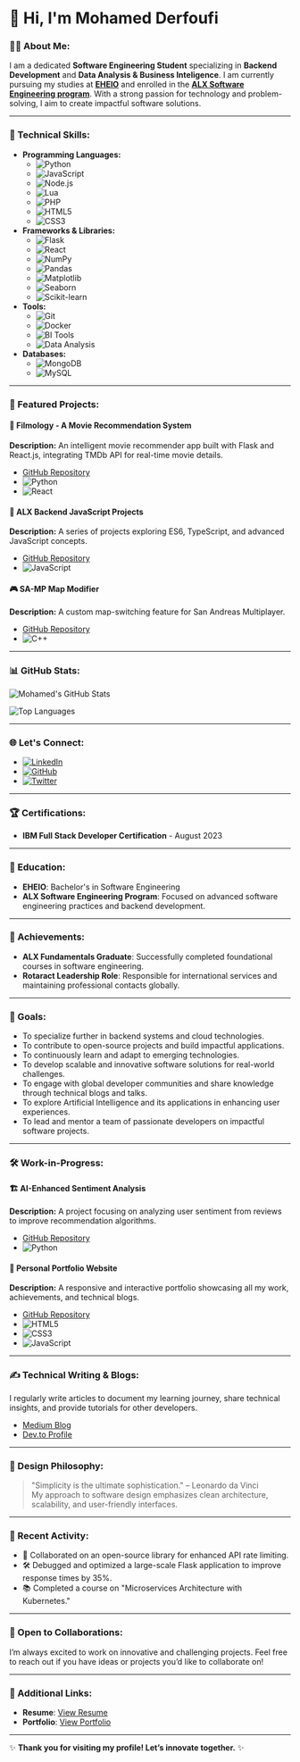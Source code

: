 # 👋 Hi, I'm Mohamed Derfoufi

### 👨‍💻 About Me:
I am a dedicated **Software Engineering Student** specializing in **Backend Development** and **Data Analysis & Business Inteligence**. I am currently pursuing my studies at **[EHEIO](https://ehei.ma/)** and enrolled in the **[ALX Software Engineering program](https://www.alxafrica.com/)**. With a strong passion for technology and problem-solving, I aim to create impactful software solutions.

---

### 🚀 Technical Skills:
- **Programming Languages:**
  - ![Python](https://img.shields.io/badge/Python-3776AB?style=flat&logo=python&logoColor=white)
  - ![JavaScript](https://img.shields.io/badge/JavaScript-F7DF1E?style=flat&logo=javascript&logoColor=black)
  - ![Node.js](https://img.shields.io/badge/Node.js-339933?style=flat&logo=nodedotjs&logoColor=white)
  - ![Lua](https://img.shields.io/badge/Lua-2C2D72?style=flat&logo=lua&logoColor=white)
  - ![PHP](https://img.shields.io/badge/PHP-777BB4?style=flat&logo=php&logoColor=white)
  - ![HTML5](https://img.shields.io/badge/HTML5-E34F26?style=flat&logo=html5&logoColor=white)
  - ![CSS3](https://img.shields.io/badge/CSS3-1572B6?style=flat&logo=css3&logoColor=white)
- **Frameworks & Libraries:**
  - ![Flask](https://img.shields.io/badge/Flask-000000?style=flat&logo=flask&logoColor=white)
  - ![React](https://img.shields.io/badge/React-20232A?style=flat&logo=react&logoColor=61DAFB)
  - ![NumPy](https://img.shields.io/badge/NumPy-013243?style=flat&logo=numpy&logoColor=white)
  - ![Pandas](https://img.shields.io/badge/Pandas-150458?style=flat&logo=pandas&logoColor=white)
  - ![Matplotlib](https://img.shields.io/badge/Matplotlib-11557C?style=flat&logo=python&logoColor=white)
  - ![Seaborn](https://img.shields.io/badge/Seaborn-3776AB?style=flat&logo=python&logoColor=white)
  - ![Scikit-learn](https://img.shields.io/badge/Scikit--learn-F7931E?style=flat&logo=scikit-learn&logoColor=white)
- **Tools:**
  - ![Git](https://img.shields.io/badge/Git-F05032?style=flat&logo=git&logoColor=white)
  - ![Docker](https://img.shields.io/badge/Docker-2496ED?style=flat&logo=docker&logoColor=white)
  - ![BI Tools](https://img.shields.io/badge/BI%20Tools-0078D7?style=flat&logo=powerbi&logoColor=white)
  - ![Data Analysis](https://img.shields.io/badge/Data%20Analysis-4CAF50?style=flat&logo=jupyter&logoColor=white)
- **Databases:**
  - ![MongoDB](https://img.shields.io/badge/MongoDB-47A248?style=flat&logo=mongodb&logoColor=white)
  - ![MySQL](https://img.shields.io/badge/MySQL-4479A1?style=flat&logo=mysql&logoColor=white)

---

### 📂 Featured Projects:
#### 🌟 Filmology - A Movie Recommendation System
**Description:** An intelligent movie recommender app built with Flask and React.js, integrating TMDb API for real-time movie details.
- [GitHub Repository](https://github.com/Alogyn/Filmology)
- ![Python](https://img.shields.io/badge/Python-3776AB?style=flat&logo=python&logoColor=white)
- ![React](https://img.shields.io/badge/React-20232A?style=flat&logo=react&logoColor=61DAFB)

#### 🔗 ALX Backend JavaScript Projects
**Description:** A series of projects exploring ES6, TypeScript, and advanced JavaScript concepts.
- [GitHub Repository](https://github.com/Alogyn/alx-backend-javascript)
- ![JavaScript](https://img.shields.io/badge/JavaScript-F7DF1E?style=flat&logo=javascript&logoColor=black)

#### 🎮 SA-MP Map Modifier
**Description:** A custom map-switching feature for San Andreas Multiplayer.
- [GitHub Repository](https://github.com/Alogyn/samp-map-modifier)
- ![C++](https://img.shields.io/badge/C++-00599C?style=flat&logo=c%2B%2B&logoColor=white)

---

### 📊 GitHub Stats:
![Mohamed's GitHub Stats](https://github-readme-stats.vercel.app/api?username=Alogyn&show_icons=true&theme=radical)

![Top Languages](https://github-readme-stats.vercel.app/api/top-langs/?username=Alogyn&layout=compact&theme=radical)

---

### 🌐 Let's Connect:
- [![LinkedIn](https://img.shields.io/badge/LinkedIn-0077B5?style=flat&logo=linkedin&logoColor=white)](https://linkedin.com/in/mohamed-derfoufi)
- [![GitHub](https://img.shields.io/badge/GitHub-181717?style=flat&logo=github&logoColor=white)](https://github.com/Alogyn)
- [![Twitter](https://img.shields.io/badge/Twitter-1DA1F2?style=flat&logo=twitter&logoColor=white)](https://twitter.com/Alogyn)

---

### 🏆 Certifications:
- **IBM Full Stack Developer Certification** - August 2023

---

### 📜 Education:
- **EHEIO**: Bachelor's in Software Engineering
- **ALX Software Engineering Program**: Focused on advanced software engineering practices and backend development.

---

### 🏅 Achievements:
- **ALX Fundamentals Graduate**: Successfully completed foundational courses in software engineering.
- **Rotaract Leadership Role**: Responsible for international services and maintaining professional contacts globally.

---

### 🎯 Goals:
- To specialize further in backend systems and cloud technologies.
- To contribute to open-source projects and build impactful applications.
- To continuously learn and adapt to emerging technologies.
- To develop scalable and innovative software solutions for real-world challenges.
- To engage with global developer communities and share knowledge through technical blogs and talks.
- To explore Artificial Intelligence and its applications in enhancing user experiences.
- To lead and mentor a team of passionate developers on impactful software projects.

---

### 🛠️ Work-in-Progress:
#### 🏗️ AI-Enhanced Sentiment Analysis
**Description:** A project focusing on analyzing user sentiment from reviews to improve recommendation algorithms.
- [GitHub Repository](https://github.com/Alogyn/ai-sentiment-analysis)
- ![Python](https://img.shields.io/badge/Python-3776AB?style=flat&logo=python&logoColor=white)

#### 🌌 Personal Portfolio Website
**Description:** A responsive and interactive portfolio showcasing all my work, achievements, and technical blogs.
- [GitHub Repository](https://github.com/Alogyn/portfolio-website)
- ![HTML5](https://img.shields.io/badge/HTML5-E34F26?style=flat&logo=html5&logoColor=white)
- ![CSS3](https://img.shields.io/badge/CSS3-1572B6?style=flat&logo=css3&logoColor=white)
- ![JavaScript](https://img.shields.io/badge/JavaScript-F7DF1E?style=flat&logo=javascript&logoColor=black)

---

### ✍️ Technical Writing & Blogs:
I regularly write articles to document my learning journey, share technical insights, and provide tutorials for other developers.
- [Medium Blog](https://medium.com/@Alogyn)
- [Dev.to Profile](https://dev.to/Alogyn)

---

### 🎨 Design Philosophy:
> "Simplicity is the ultimate sophistication." – Leonardo da Vinci  
My approach to software design emphasizes clean architecture, scalability, and user-friendly interfaces.

---

### 📅 Recent Activity:
- 🚀 Collaborated on an open-source library for enhanced API rate limiting.
- 🛠️ Debugged and optimized a large-scale Flask application to improve response times by 35%.
- 📚 Completed a course on "Microservices Architecture with Kubernetes."

---

### 🤝 Open to Collaborations:
I’m always excited to work on innovative and challenging projects. Feel free to reach out if you have ideas or projects you’d like to collaborate on!

---

### 🔗 Additional Links:
- **Resume**: [View Resume](https://github.com/Alogyn/resume.pdf)
- **Portfolio**: [View Portfolio](https://alogyn.dev)

---

✨ **Thank you for visiting my profile! Let’s innovate together.** ✨
